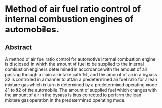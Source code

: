 # Method of air fuel ratio control of internal combustion engines of automobiles.

## Abstract
A method of air fuel ratio control for automotive internal combustion engine is disclosed, in which the amount of fuel to be supplied to the internal combustion engine is deter mined in accordance with the amount of air passing through a main air intake path 16 , and the amount of air in a bypass 32 is controlled in a manner to attain a predetermined air fuel ratio for a lean mixture gas which in turn is determined by a predetermined operating mode ϑ1 to ϑ2 of the automobile. The amount of supplied fuel which changes with the amount of air in the bypass is thus corrected to perform the lean mixture gas operation in the predetermined operating mode.
